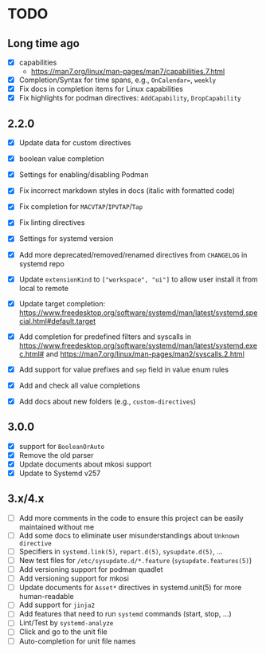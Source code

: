 # TODO

## Long time ago

- [x] capabilities
    - https://man7.org/linux/man-pages/man7/capabilities.7.html
- [x] Completion/Syntax for time spans, e.g., `OnCalendar=`, `weekly`
- [x] Fix docs in completion items for Linux capabilities
- [x] Fix highlights for podman directives: `AddCapability`, `DropCapability`

## 2.2.0

- [x] Update data for custom directives
- [x] boolean value completion
- [x] Settings for enabling/disabling Podman
- [x] Fix incorrect markdown styles in docs (italic with formatted code)
- [x] Fix completion for `MACVTAP`/`IPVTAP`/`Tap`
- [x] Fix linting directives
- [x] Settings for systemd version
- [x] Add more deprecated/removed/renamed directives from `CHANGELOG` in systemd repo
- [x] Update `extensionKind` to `["workspace", "ui"]` to allow user install it from local to remote
- [x] Update target completion: <https://www.freedesktop.org/software/systemd/man/latest/systemd.special.html#default.target>
- [x] Add completion for predefined filters and syscalls in <https://www.freedesktop.org/software/systemd/man/latest/systemd.exec.html#> and <https://man7.org/linux/man-pages/man2/syscalls.2.html>
- [x] Add support for value prefixes and `sep` field in value enum rules
- [x] Add and check all value completions
- [x] Add docs about new folders (e.g., `custom-directives`)


## 3.0.0

- [x] support for `BooleanOrAuto`
- [x] Remove the old parser
- [x] Update documents about mkosi support
- [x] Update to Systemd v257

## 3.x/4.x

- [ ] Add more comments in the code to ensure this project can be easily maintained without me
- [ ] Add some docs to eliminate user misunderstandings about `Unknown directive`
- [ ] Specifiers in `systemd.link(5)`, `repart.d(5)`, `sysupdate.d(5)`, ...
- [ ] New test files for `/etc/sysupdate.d/*.feature` (`sysupdate.features(5)`)
- [ ] Add versioning support for podman quadlet
- [ ] Add versioning support for mkosi
- [ ] Update documents for `Asset*` directives in systemd.unit(5) for more human-readable
- [ ] Add support for `jinja2`
- [ ] Add features that need to run `systemd` commands (start, stop, ...)
- [ ] Lint/Test by `systemd-analyze`
- [ ] Click and go to the unit file
- [ ] Auto-completion for unit file names
